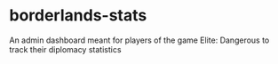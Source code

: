 # borderlands-stats
An admin dashboard meant for players of the game Elite: Dangerous to track their diplomacy statistics
